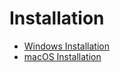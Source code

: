 # Installation

* [Windows Installation](/window-installation.md)
* [macOS Installation](/macintosh-installation.md)



